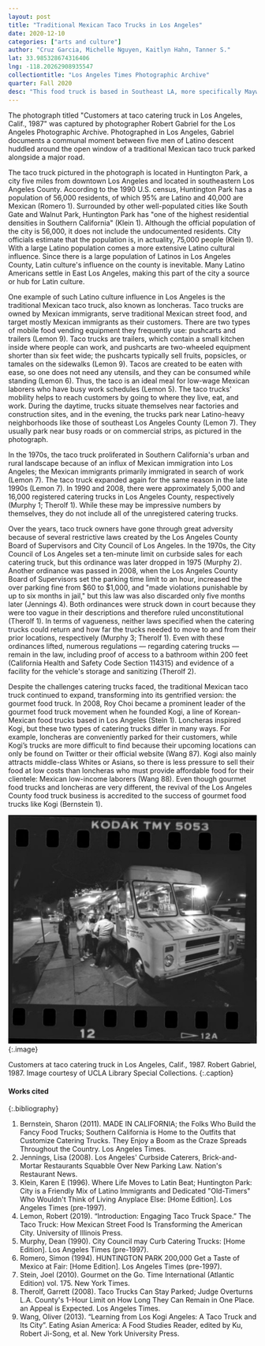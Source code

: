 ```yaml
---
layout: post
title: "Traditional Mexican Taco Trucks in Los Angeles"
date: 2020-12-10
categories: ["arts and culture"]
author: "Cruz Garcia, Michelle Nguyen, Kaitlyn Hahn, Tanner S."
lat: 33.985328674316406
lng: -118.20262908935547
collectiontitle: "Los Angeles Times Photographic Archive"
quarter: Fall 2020
desc: "This food truck is based in Southeast LA, more specifically Maywood Avenue in Huntington Park. The majority of people living in Huntington Park are Hispanic, which explains the pheltora of taco trucks in this part of Los Angeles. Food trucks are a common staple in Los Angeles, with taco trucks in particular having high blue collar clientele due to their quick service and extremely low prices. Many people of different backgrounds go out of their way to find these tacos trucks to experience new cultures."
---
```

The photograph titled "Customers at taco catering truck in Los Angeles, Calif., 1987" was captured by photographer Robert Gabriel for the Los Angeles Photographic Archive. Photographed in Los Angeles, Gabriel documents a communal moment between five men of Latino descent huddled around the open window of a traditional Mexican taco truck parked alongside a major road. 

The taco truck pictured in the photograph is located in Huntington Park, a city five miles from downtown Los Angeles and located in southeastern Los Angeles County. According to the 1990 U.S. census, Huntington Park has a population of 56,000 residents, of which 95% are Latino and 40,000 are Mexican (Romero 1). Surrounded by other well-populated cities like South Gate and Walnut Park, Huntington Park has "one of the highest residential densities in Southern California" (Klein 1). Although the official population of the city is 56,000, it does not include the undocumented residents. City officials estimate that the population is, in actuality, 75,000 people (Klein 1). With a large Latino population comes a more extensive Latino cultural influence. Since there is a large population of Latinos in Los Angeles County, Latin culture's influence on the county is inevitable. Many Latino Americans settle in East Los Angeles, making this part of the city a source or hub for Latin culture. 

One example of such Latino culture influence in Los Angeles is the traditional Mexican taco truck, also known as loncheras. Taco trucks are owned by Mexican immigrants, serve traditional Mexican street food, and target mostly Mexican immigrants as their customers. There are two types of mobile food vending equipment they frequently use: pushcarts and trailers (Lemon 9). Taco trucks are trailers, which contain a small kitchen inside where people can work, and pushcarts are two-wheeled equipment shorter than six feet wide; the pushcarts typically sell fruits, popsicles, or tamales on the sidewalks (Lemon 9). Tacos are created to be eaten with ease, so one does not need any utensils, and they can be consumed while standing (Lemon 6). Thus, the taco is an ideal meal for low-wage Mexican laborers who have busy work schedules (Lemon 5). The taco trucks' mobility helps to reach customers by going to where they live, eat, and work. During the daytime, trucks situate themselves near factories and construction sites, and in the evening, the trucks park near Latino-heavy neighborhoods like those of southeast Los Angeles County (Lemon 7). They usually park near busy roads or on commercial strips, as pictured in the photograph.

In the 1970s, the taco truck proliferated in Southern California's urban and rural landscape because of an influx of Mexican immigration into Los Angeles; the Mexican immigrants primarily immigrated in search of work (Lemon 7). The taco truck expanded again for the same reason in the late 1990s (Lemon 7). In 1990 and 2008, there were approximately 5,000 and 16,000 registered catering trucks in Los Angeles County, respectively (Murphy 1; Therolf 1). While these may be impressive numbers by themselves, they do not include all of the unregistered catering trucks. 

Over the years, taco truck owners have gone through great adversity because of several restrictive laws created by the Los Angeles County Board of Supervisors and City Council of Los Angeles. In the 1970s, the City Council of Los Angeles set a ten-minute limit on curbside sales for each catering truck, but this ordinance was later dropped in 1975 (Murphy 2). Another ordinance was passed in 2008, when the Los Angeles County Board of Supervisors set the parking time limit to an hour, increased the over parking fine from $60 to $1,000, and "made violations punishable by up to six months in jail," but this law was also discarded only five months later (Jennings 4). Both ordinances were struck down in court because they were too vague in their descriptions and therefore ruled unconstitutional (Therolf 1). In terms of vagueness, neither laws specified when the catering trucks could return and how far the trucks needed to move to and from their prior locations, respectively (Murphy 3; Therolf 1). Even with these ordinances lifted, numerous regulations — regarding catering trucks —  remain
in the law, including proof of access to a bathroom within 200 feet (California Health and Safety Code Section 114315) and evidence of a facility for the vehicle's storage and sanitizing (Therolf 2). 

Despite the challenges catering trucks faced, the traditional Mexican taco truck continued to expand, transforming into its gentrified version: the gourmet food truck. In 2008, Roy Choi became a prominent leader of the gourmet food truck movement when he founded Kogi, a line of Korean-Mexican food trucks based in Los Angeles (Stein 1). Loncheras inspired Kogi, but these two types of catering trucks differ in many ways. For example, loncheras are conveniently parked for their customers, while Kogi’s trucks are more difficult to find because their upcoming locations can only be found on Twitter or their official website (Wang 87). Kogi also mainly attracts middle-class Whites or Asians, so there is less pressure to sell their food at low costs than loncheras who must provide affordable food for their clientele: Mexican low-income laborers (Wang 88). Even though gourmet food trucks and loncheras are very different, the revival of the Los Angeles County food truck business is accredited to the success of gourmet food trucks like Kogi (Bernstein 1).

![A taco truck that reads “TACOS de ASADA” is parked along a sidewalk next to a main road. With five men pictured huddled around the open window, which is positioned under a shaded area. Many of them men seem to be of Latino descent. Many of them men are clad in tight jeans, clean white shirts, and white tennis shoes.](images/F20-Lec10-06.png)
  {:.image}

Customers at taco catering truck in Los Angeles, Calif., 1987. Robert Gabriel, 1987. Image courtesy of UCLA Library Special Collections.
  {:.caption}
  
  
  #### Works cited

{:.bibliography}
1. Bernstein, Sharon (2011). MADE IN CALIFORNIA; the Folks Who Build the Fancy Food Trucks; Southern California is Home to the Outfits that Customize Catering Trucks. They Enjoy a Boom as the Craze Spreads Throughout the Country. Los Angeles Times. 
2. Jennings, Lisa (2008). Los Angeles' Curbside Caterers, Brick-and-Mortar Restaurants Squabble Over New Parking Law. Nation's Restaurant News. 
3. Klein, Karen E (1996). Where Life Moves to Latin Beat; Huntington Park: City is a Friendly Mix of Latino Immigrants and Dedicated "Old-Timers" Who Wouldn't Think of Living Anyplace Else: [Home Edition]. Los Angeles Times (pre-1997).
4. Lemon, Robert (2019). “Introduction: Engaging Taco Truck Space.” The Taco Truck: How Mexican Street Food Is Transforming the American City. University of Illinois Press.
5. Murphy, Dean (1990). City Council may Curb Catering Trucks: [Home Edition]. Los Angeles Times (pre-1997).
6. Romero, Simon (1994). HUNTINGTON PARK 200,000 Get a Taste of Mexico at Fair: [Home Edition].  Los Angeles Times (pre-1997).
7. Stein, Joel (2010). Gourmet on the Go. Time International (Atlantic Edition) vol. 175. New York Times.
8. Therolf, Garrett (2008). Taco Trucks Can Stay Parked; Judge Overturns L.A. County's 1-Hour Limit on How Long They Can Remain in One Place. an Appeal is Expected. Los Angeles Times. 
9. Wang, Oliver (2013). “Learning from Los Kogi Angeles: A Taco Truck and Its City”. ​Eating Asian America: A Food Studies Reader,​ edited by Ku, Robert Ji-Song, et al. New York University Press.
